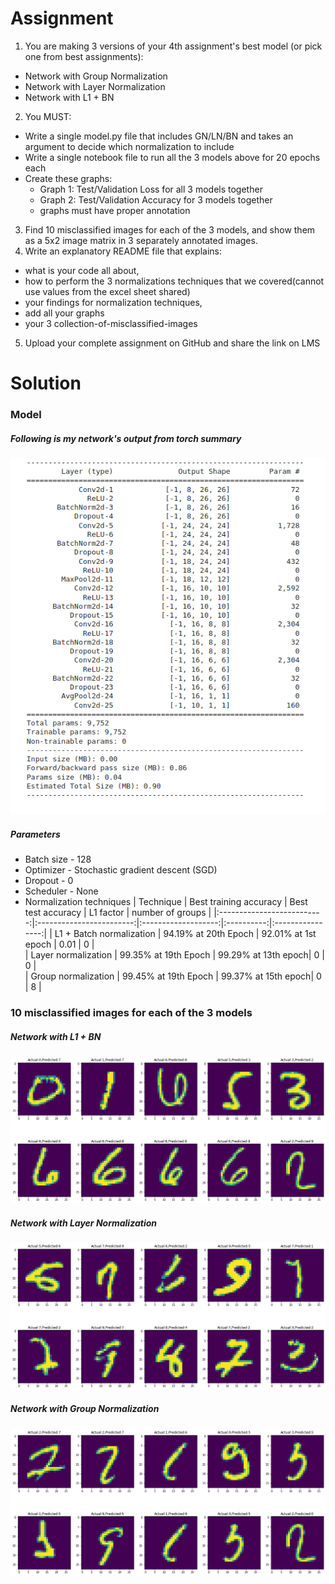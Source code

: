 # Assignment
1. You are making 3 versions of your 4th assignment's best model (or pick one from best assignments): <br/>
- Network with Group Normalization
- Network with Layer Normalization
- Network with L1 + BN
2. You MUST: <br/>
- Write a single model.py file that includes GN/LN/BN and takes an argument to decide which normalization to include
- Write a single notebook file to run all the 3 models above for 20 epochs each
- Create these graphs:
   - Graph 1: Test/Validation Loss for all 3 models together
   - Graph 2: Test/Validation Accuracy for 3 models together
   - graphs must have proper annotation
3. Find 10 misclassified images for each of the 3 models, and show them as a 5x2 image matrix in 3 separately annotated images. 
4. Write an explanatory README file that explains:
- what is your code all about,
- how to perform the 3 normalizations techniques that we covered(cannot use values from the excel sheet shared)
- your findings for normalization techniques,
- add all your graphs
- your 3 collection-of-misclassified-images 
5. Upload your complete assignment on GitHub and share the link on LMS

# Solution
### Model
##### Following is my network's output from torch summary
![op](images/op.png)
##### Parameters
- Batch size - 128
- Optimizer - Stochastic gradient descent (SGD)
- Dropout - 0
- Scheduler - None
- Normalization techniques
| Technique                  |   Best training accuracy | Best test accuracy  |  L1 factor | number of groups |
|:--------------------------:|:------------------------:|:-------------------:|:----------:|:----------------:|
| L1 + Batch normalization   | 94.19% at 20th Epoch     | 92.01% at 1st epoch |    0.01    |       0          |    
| Layer normalization        | 99.35% at 19th Epoch     | 99.29% at 13th epoch|    0       |       0          |    
| Group normalization        | 99.45% at 19th Epoch     | 99.37% at 15th epoch|    0       |       8          |    


### 10 misclassified images for each of the 3 models
##### Network with L1 + BN
![batch](images/batch.png)
##### Network with Layer Normalization
![Layer](images/layer.png)
##### Network with Group Normalization
![group](images/group.png)
